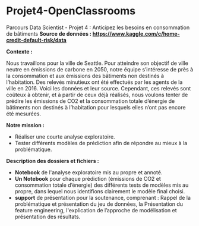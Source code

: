 # Projet4-OpenClassrooms
Parcours Data Scientist - Projet 4 : Anticipez les besoins en consommation de bâtiments
**Source de données : https://www.kaggle.com/c/home-credit-default-risk/data**

**Contexte :**

Nous travaillons pour la ville de Seattle. Pour atteindre son objectif de ville neutre en émissions de carbone en 2050, notre équipe s’intéresse de près à la consommation et aux émissions des bâtiments non destinés à l’habitation. Des relevés minutieux ont été effectués par les agents de la ville en 2016. Voici les données et leur source. Cependant, ces relevés sont coûteux à obtenir, et à partir de ceux déjà réalisés, nous voulons tenter de prédire les émissions de CO2 et la consommation totale d’énergie de bâtiments non destinés à l’habitation pour lesquels elles n’ont pas encore été mesurées.

**Notre mission :**

* Réaliser une courte analyse exploratoire.
* Tester différents modèles de prédiction afin de répondre au mieux à la problématique.

**Description des dossiers et fichiers :**
* **Notebook** de l'analyse exploratoire mis au propre et annoté.
* **Un Notebook** pour chaque prédiction (émissions de CO2 et consommation totale d’énergie) des différents tests de modèles mis au propre, dans lequel nous identifions clairement le modèle final choisi.
* **support** de présentation pour la soutenance, comprenant : Rappel de la problématique et présentation du jeu de données, la Présentation du feature engineering, l'explication de l’approche de modélisation et présentation des résultats.
